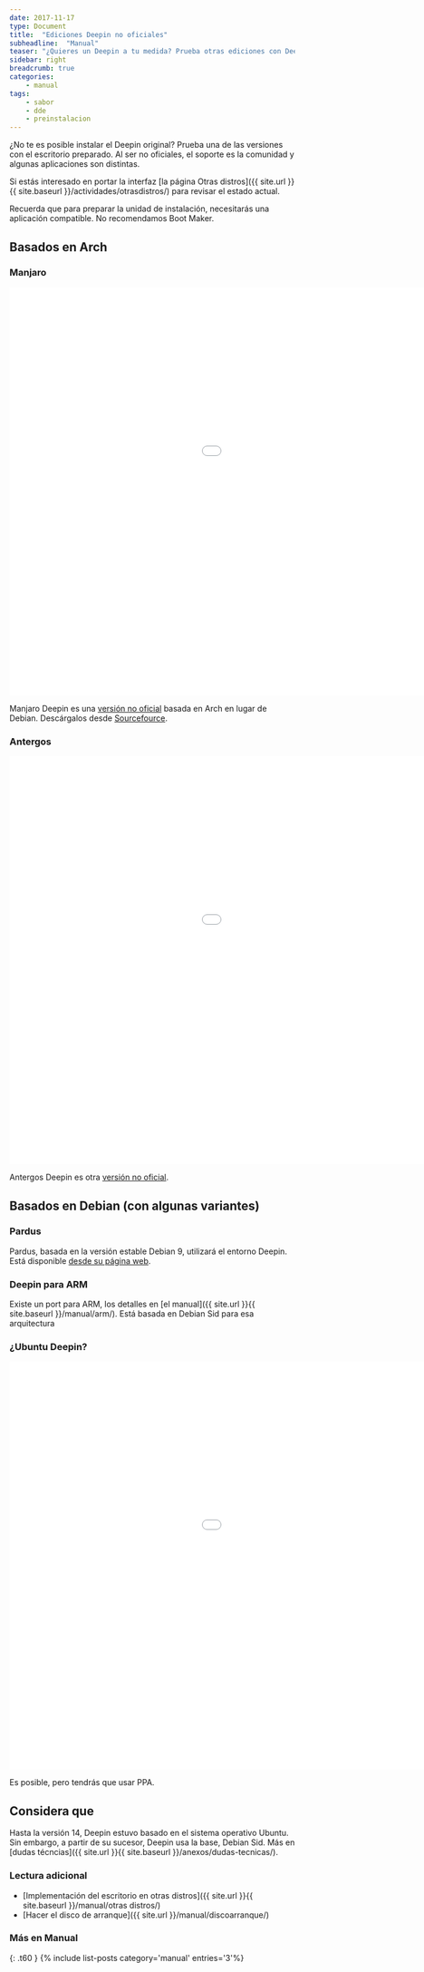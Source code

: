 ```yaml
---
date: 2017-11-17
type: Document
title:  "Ediciones Deepin no oficiales"
subheadline:  "Manual"
teaser: "¿Quieres un Deepin a tu medida? Prueba otras ediciones con Deepin preinstalado"
sidebar: right
breadcrumb: true
categories:
    - manual
tags:
    - sabor
    - dde
    - preinstalacion
---
```

¿No te es posible instalar el Deepin original? Prueba una de las versiones con el escritorio preparado. Al ser no oficiales, el soporte es la comunidad y algunas aplicaciones son distintas.

Si estás interesado en portar la interfaz [la página Otras distros]({{ site.url }}{{ site.baseurl }}/actividades/otrasdistros/) para revisar el estado actual.

Recuerda que para preparar la unidad de instalación, necesitarás una aplicación compatible. No recomendamos Boot Maker.

## Basados en Arch
### Manjaro
<div class="flex-video">
        <iframe width="1280" height="720" src="//www.youtube.com/embed/q_DK40QNU98" frameborder="0" allowfullscreen></iframe>
</div>

Manjaro Deepin es una [versión no oficial](https://manjaro.github.io/Manjaro-Deepin-released/) basada en Arch en lugar de Debian. Descárgalos desde [Sourcefource](https://sourceforge.net/projects/manjaro-deepin/).

### Antergos
<div class="flex-video">
        <iframe width="1280" height="720" src="//www.youtube.com/embed/rsee-8Qjb4E" frameborder="0" allowfullscreen></iframe>
</div>

Antergos Deepin es otra [versión no oficial](https://antergoscommunityeditions.wordpress.com/2017/08/08/antergos-deepin/).

## Basados en Debian (con algunas variantes)
### Pardus
Pardus, basada en la versión estable Debian 9, utilizará el entorno Deepin. Está disponible [desde su página web](http://www.pardus.org.tr/).

### Deepin para ARM
Existe un port para ARM, los detalles en [el manual]({{ site.url }}{{ site.baseurl }}/manual/arm/). Está basada en Debian Sid para esa arquitectura

### ¿Ubuntu Deepin?
<div class="flex-video">
        <iframe width="1280" height="720" src="//www.youtube.com/embed/6b8AQWxiaqw" frameborder="0" allowfullscreen></iframe>
</div>

Es posible, pero tendrás que usar PPA.

## Considera que
Hasta la versión 14, Deepin estuvo basado en el sistema operativo Ubuntu. Sin embargo, a partir de su sucesor, Deepin usa la base, Debian Sid. Más en [dudas técncias]({{ site.url }}{{ site.baseurl }}/anexos/dudas-tecnicas/).

### Lectura adicional

* [Implementación del escritorio en otras distros]({{ site.url }}{{ site.baseurl }}/manual/otras distros/)
* [Hacer el disco de arranque]({{ site.url }}/manual/discoarranque/)

### Más en Manual
{: .t60 }
{% include list-posts category='manual' entries='3'%}
